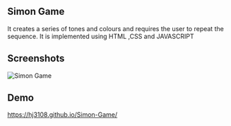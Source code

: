 

## Simon Game
It creates a series of tones and colours and requires the user to repeat the sequence. It is implemented using HTML ,CSS and JAVASCRIPT



## Screenshots

![Simon Game](https://user-images.githubusercontent.com/69028741/151386434-f13684ca-46b6-4200-a701-e0cbbe991b82.png)


## Demo
https://hj3108.github.io/Simon-Game/

